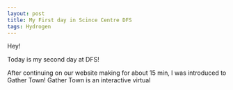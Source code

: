 ```yaml
---
layout: post
title: My First day in Scince Centre DFS
tags: Hydrogen
---  
```


Hey!  


Today is my second day at DFS!   

After continuing on our website making for about 15 min, I was introduced to Gather Town! Gather Town is an interactive virtual 
